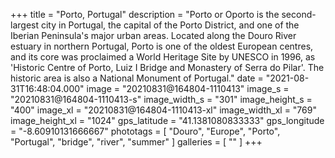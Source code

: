 +++
title = "Porto, Portugal"
description = "Porto or Oporto is the second-largest city in Portugal, the capital of the Porto District, and one of the Iberian Peninsula's major urban areas. Located along the Douro River estuary in northern Portugal, Porto is one of the oldest European centres, and its core was proclaimed a World Heritage Site by UNESCO in 1996, as 'Historic Centre of Porto, Luiz I Bridge and Monastery of Serra do Pilar'. The historic area is also a National Monument of Portugal."
date = "2021-08-31T16:48:04.000"
image = "20210831@164804-1110413"
image_s = "20210831@164804-1110413-s"
image_width_s = "301"
image_height_s = "400"
image_xl = "20210831@164804-1110413-xl"
image_width_xl = "769"
image_height_xl = "1024"
gps_latitude = "41.1381080833333"
gps_longitude = "-8.60910131666667"
phototags = [ "Douro", "Europe", "Porto", "Portugal", "bridge", "river", "summer" ]
galleries = [ "" ]
+++
